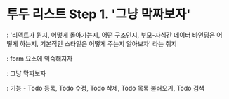 # 투두 리스트 Step 1. '그냥 막짜보자'
  : '리액트가 뭔지, 어떻게 돌아가는지, 어떤 구조인지, 부모-자식간 데이터 바인딩은 어떻게 하는지, 기본적인 스타일은 어떻게 주는지 알아보자' 라는 취지

  : form 요소에 익숙해지자

  : 그냥 막짜보자

  : 기능 - Todo 등록, Todo 수정, Todo 삭제, Todo 목록 불러오기, Todo 검색 

